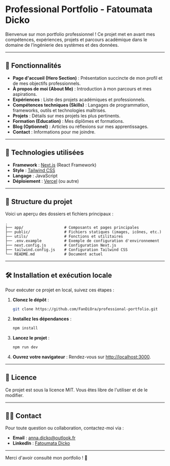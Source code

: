# Professional Portfolio - Fatoumata Dicko

Bienvenue sur mon portfolio professionnel ! Ce projet met en avant mes compétences, expériences, projets et parcours académique dans le domaine de l’ingénierie des systèmes et des données.

---

## 🌟 Fonctionnalités
- **Page d'accueil (Hero Section)** : Présentation succincte de mon profil et de mes objectifs professionnels.
- **À propos de moi (About Me)** : Introduction à mon parcours et mes aspirations.
- **Expériences** : Liste des projets académiques et professionnels.
- **Compétences techniques (Skills)** : Langages de programmation, frameworks, outils et technologies maîtrisés.
- **Projets** : Détails sur mes projets les plus pertinents.
- **Formation (Education)** : Mes diplômes et formations.
- **Blog (Optionnel)** : Articles ou réflexions sur mes apprentissages.
- **Contact** : Informations pour me joindre.

---

## 🚀 Technologies utilisées
- **Framework** : [Next.js](https://nextjs.org/) (React Framework)
- **Style** : [Tailwind CSS](https://tailwindcss.com/)
- **Langage** : JavaScript
- **Déploiement** : [Vercel](https://vercel.com/) (ou autre)

---

## 📂 Structure du projet
Voici un aperçu des dossiers et fichiers principaux :
```
.
├── app/                  # Composants et pages principales
├── public/               # Fichiers statiques (images, icônes, etc.)
├── utils/                # Fonctions et utilitaires
├── .env.example          # Exemple de configuration d'environnement
├── next.config.js        # Configuration Next.js
├── tailwind.config.js    # Configuration Tailwind CSS
└── README.md             # Document actuel
```

---

## 🛠️ Installation et exécution locale

Pour exécuter ce projet en local, suivez ces étapes :

1. **Clonez le dépôt** :
   ```bash
   git clone https://github.com/FanDiOra/professional-portfolio.git
   ```

2. **Installez les dépendances** :
   ```bash
   npm install
   ```

3. **Lancez le projet** :
   ```bash
   npm run dev
   ```

4. **Ouvrez votre navigateur** :
   Rendez-vous sur [http://localhost:3000](http://localhost:3000).

---

## 📄 Licence
Ce projet est sous la licence MIT. Vous êtes libre de l'utiliser et de le modifier.

---

## 🙋‍♀️ Contact
Pour toute question ou collaboration, contactez-moi via :
- **Email** : [anna.dicko@outlook.fr](mailto:anna.dicko@outlook.fr)
- **LinkedIn** : [Fatoumata Dicko](https://www.linkedin.com/in/fatoumata-dicko-49b91a239/)

---

Merci d'avoir consulté mon portfolio ! 🎉
